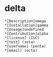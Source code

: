 # delta
    *[Description]omega
    *[Installation]gamma
    *[Useage]undefined
    *[Contribution]alpha
    *[license] (ISC)
    *[test] (zeta)
    *[username] (penta)
    *[email] (octa)
    
